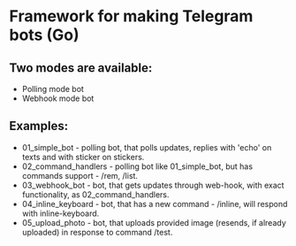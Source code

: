 # Framework for making Telegram bots (Go)

## Two modes are available:
* Polling mode bot
* Webhook mode bot

## Examples:
* 01_simple_bot - polling bot, that polls updates, replies with 'echo' on texts and with sticker on stickers.
* 02_command_handlers - polling bot like 01_simple_bot, but has commands support - /rem, /list.
* 03_webhook_bot - bot, that gets updates through web-hook, with exact functionality, as 02_command_handlers.
* 04_inline_keyboard - bot, that has a new command - /inline, will respond with inline-keyboard.
* 05_upload_photo - bot, that uploads provided image (resends, if already uploaded) in response to command /test.
